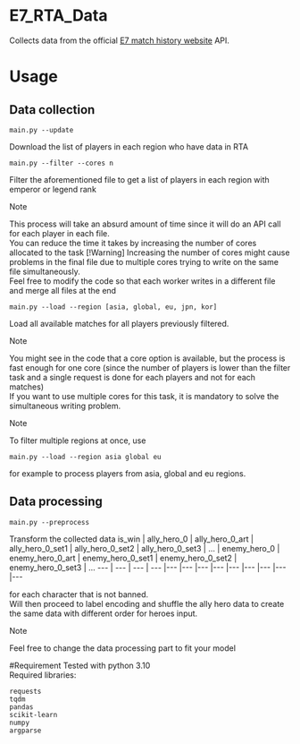 # E7_RTA_Data

Collects data from the official [E7 match history website](https://epic7.gg.onstove.com) API.

# Usage
## Data collection
```
main.py --update
```
Download the list of players in each region who have data in RTA

```
main.py --filter --cores n
```
Filter the aforementioned file to get a list of players in each region with emperor or legend rank
>[!NOTE]
>This process will take an absurd amount of time since it will do an API call for each player in each file.  
>You can reduce the time it takes by increasing the number of cores allocated to the task
>[!Warning]
>Increasing the number of cores might cause problems in the final file due to multiple cores trying to write on the same file simultaneously.  
>Feel free to modify the code so that each worker writes in a different file and merge all files at the end

```
main.py --load --region [asia, global, eu, jpn, kor]
```
Load all available matches for all players previously filtered.
>[!NOTE]
>You might see in the code that a core option is available, but the process is fast enough for one core (since the number of players is lower than the filter task and a single request is done for each players and not for each matches)  
>If you want to use multiple cores for this task, it is mandatory to solve the simultaneous writing problem.

>[!NOTE]
>To filter multiple regions at once, use
>```
>main.py --load --region asia global eu
>```
>for example to process players from asia, global and eu regions.


## Data processing
```
main.py --preprocess
```
Transform the collected data 
is_win | ally_hero_0 | ally_hero_0_art | ally_hero_0_set1 | ally_hero_0_set2 | ally_hero_0_set3 | ... | enemy_hero_0 | enemy_hero_0_art | enemy_hero_0_set1 | enemy_hero_0_set2 | enemy_hero_0_set3 | ...
--- | --- | --- | --- |--- |--- |--- |--- |--- |--- |--- |--- |---

for each character that is not banned.  
Will then proceed to label encoding and shuffle the ally hero data to create the same data with different order for heroes input.

>[!NOTE]
>Feel free to change the data processing part to fit your model

#Requirement
Tested with python 3.10  
Required libraries:
```
requests
tqdm
pandas
scikit-learn
numpy
argparse
```
